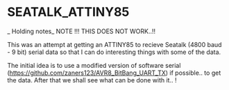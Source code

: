 # SEATALK_ATTINY85
 
_ Holding notes_
NOTE   !!! THIS DOES NOT WORK..!! 


This was an attempt at getting an ATTINY85 to recieve Seatalk (4800 baud - 9 bit) serial data so that I can do interesting things with some of the data. 

The initial idea is to use a modified version of software serial (https://github.com/zaners123/AVR8_BitBang_UART_TX) if possible.. to get the data.
After that we shall see what can be done with it.. !



